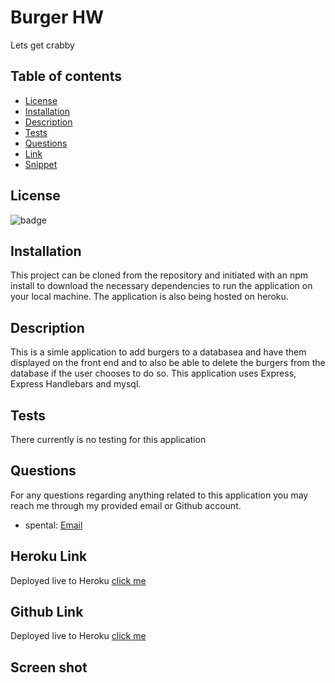 # Burger HW 

Lets get crabby 

## Table of contents

- [License](#license)
- [Installation](#installation)
- [Description](#description)
- [Tests](#tests)
- [Questions](#questions)
- [Link](#link)
- [Snippet](#snippet)

## License

![badge](https://img.shields.io/static/v1?label=license&message=MIT&color=green)

## Installation

This project can be cloned from the repository and initiated with an npm install to download
the necessary dependencies to run the application on your local machine. The application is
also being hosted on heroku.

## Description

This is a simle application to add burgers to a databasea and have them displayed on the front
end and to also be able to delete the burgers from the database if the user chooses to do so.
This application uses Express, Express Handlebars and mysql.

## Tests

There currently is no testing for this application

## Questions

For any questions regarding anything related to this application you may reach me through my provided email or Github account.

- spental: [Email](Codekingkyle@gmail.com)

## Heroku Link

Deployed live to Heroku [click me](https://immense-headland-26619.herokuapp.com/)

## Github Link
Deployed live to Heroku [click me](blooming-scrubland-22942.herokuapp.com/)
## Screen shot


